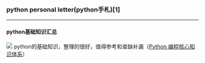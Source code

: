 ### python personal letter(python手札)[1]
---

#### python基础知识汇总
![](https://edonymu.files.wordpress.com/2018/02/170613-15.png)
python的基础知识，整理的很好，值得参考和查缺补漏（[Python 编程核心知识体系](https://woaielf.github.io/2017/06/13/python3-all/)）